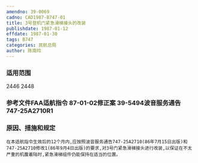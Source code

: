 ```yaml
---
amendno: 39-0069
cadno: CAD1987-B747-01
title: 3号登机门紧急滑梯接头的改装
publishdate: 1987-01-12
effdate: 1987-01-30
tags: B747
categories: 民航总局
author: 陈南玲
---
```


### 适用范围 
2446 2448

### 参考文件FAA适航指令 87-01-02修正案 39-5494波音服务通告 747-25A2710R1

### 原因、措施和规定 
    在本适航指令生效后的12个月内,应按照波音服务通告747-25A2710(86年7月15日出版)和747-25A2710修改1(86年9月4日出版)的要求,对3号门紧急滑梯接头进行改装,以保证在不太严重的机腹着陆时,紧急滑梯组件仍能保持在适当的位置。

